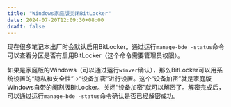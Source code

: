 ```yaml
---
title: "Windows家庭版关闭BitLocker"
date: 2024-07-20T12:09:30+08:00
draft: false
---
```


现在很多笔记本出厂时会默认启用BitLocker。通过运行`manage-bde -status`命令可以查看分区是否有启用BitLocker（这个命令需要管理员权限）。

如果是家庭版的Windows（可以通过运行`winver`确认），那么BitLocker可以用系统设置的“隐私和安全性”->“设备加密”进行设置。这个“设备加密”就是家庭版Windows自带的阉割版BitLocker。关闭“设备加密”就可以解密了。解密完成后，可以通过运行`manage-bde -status`命令确认是否已经解密成功。
